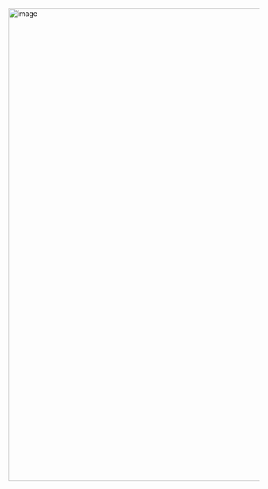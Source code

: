 <img width="1043" height="950" alt="image" src="https://github.com/user-attachments/assets/073ae83f-c798-48e8-8aa6-b907ec44b46b" />
